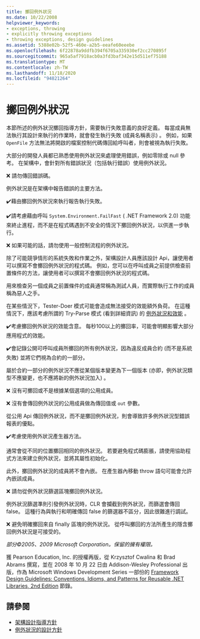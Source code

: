 ```yaml
---
title: 擲回例外狀況
ms.date: 10/22/2008
helpviewer_keywords:
- exceptions, throwing
- explicitly throwing exceptions
- throwing exceptions, design guidelines
ms.assetid: 5388e02b-52f5-460e-a2b5-eeafe60eeebe
ms.openlocfilehash: 6f22878a9ddfb394f6705a335930ef2cc270895f
ms.sourcegitcommit: 965a5af7918acb0a3fd3baf342e15d511ef75188
ms.translationtype: MT
ms.contentlocale: zh-TW
ms.lasthandoff: 11/18/2020
ms.locfileid: "94821264"
---
```

# <a name="exception-throwing"></a>擲回例外狀況
本節所述的例外狀況擲回指導方針，需要執行失敗意義的良好定義。 每當成員無法執行其設計來執行的作業時，就會發生執行失敗 (成員名稱表示) 。 例如，如果 `OpenFile` 方法無法將開啟的檔案控制代碼傳回給呼叫者，則會被視為執行失敗。

 大部分的開發人員都已熟悉使用例外狀況來處理使用錯誤，例如零除或 null 參考。 在架構中，會針對所有錯誤狀況（包括執行錯誤）使用例外狀況。

 ❌ 請勿傳回錯誤碼。

 例外狀況是在架構中報告錯誤的主要方法。

 ✔️藉由擲回例外狀況來執行報告執行失敗。

 ✔️請考慮藉由呼叫 `System.Environment.FailFast` ( .NET Framework 2.0) 功能來終止進程，而不是在程式碼遇到不安全的情況下擲回例外狀況，以供進一步執行。

 ❌ 如果可能的話，請勿使用一般控制流程的例外狀況。

 除了可能競爭情形的系統失敗和作業之外，架構設計人員應該設計 Api，讓使用者可以撰寫不會擲回例外狀況的程式碼。 例如，您可以在呼叫成員之前提供檢查前置條件的方法，讓使用者可以撰寫不會擲回例外狀況的程式碼。

 用來檢查另一個成員之前置條件的成員通常稱為測試人員，而實際執行工作的成員稱為惡人之手。

 在某些情況下，Tester-Doer 模式可能會造成無法接受的效能額外負荷。 在這種情況下，應該考慮所謂的 Try-Parse 模式 (看到詳細資訊) 的 [例外狀況和效能](exceptions-and-performance.md) 。

 ✔️考慮擲回例外狀況的效能含意。 每秒100以上的擲回率，可能會明顯影響大部分應用程式的效能。

 ✔️會記錄公開可呼叫成員所擲回的所有例外狀況，因為違反成員合約 (而不是系統失敗) 並將它們視為合約的一部分。

 屬於合約一部分的例外狀況不應從某個版本變更為下一個版本 (亦即，例外狀況類型不應變更，也不應將新的例外狀況加入) 。

 ❌ 沒有可擲回或不是根據某個選項的公用成員。

 ❌ 沒有會傳回例外狀況的公用成員做為傳回值或 `out` 參數。

 從公用 Api 傳回例外狀況，而不是擲回例外狀況，則會導致許多例外狀況型錯誤報表的優點。

 ✔️考慮使用例外狀況產生器方法。

 通常會從不同的位置擲回相同的例外狀況。 若要避免程式碼膨脹，請使用協助程式方法來建立例外狀況，並將其屬性初始化。

 此外，擲回例外狀況的成員將不會內嵌。 在產生器內移動 throw 語句可能會允許內嵌該成員。

 ❌ 請勿從例外狀況篩選區塊擲回例外狀況。

 例外狀況篩選準則引發例外狀況時，CLR 會攔截到例外狀況，而篩選會傳回 false。 這種行為與執行和明確傳回 false 的篩選器不區分，因此很難進行調試。

 ❌ 避免明確擲回來自 finally 區塊的例外狀況。 從呼叫擲回的方法所產生的隱含擲回例外狀況是可接受的。

 *部分©2005、2009 Microsoft Corporation。保留的擁有權限。*

 獲 Pearson Education, Inc. 的授權再版，從 Krzysztof Cwalina 和 Brad Abrams 撰寫，並在 2008 年 10 月 22 日由 Addison-Wesley Professional 出版，作為 Microsoft Windows Development Series 一部份的 [Framework Design Guidelines: Conventions, Idioms, and Patterns for Reusable .NET Libraries, 2nd Edition](https://www.informit.com/store/framework-design-guidelines-conventions-idioms-and-9780321545619) 節錄。

## <a name="see-also"></a>請參閱

- [架構設計指導方針](index.md)
- [例外狀況的設計方針](exceptions.md)
